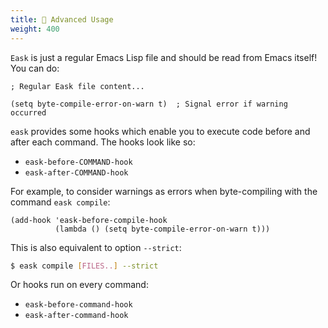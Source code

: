```yaml
---
title: 🔧 Advanced Usage
weight: 400
---
```


`Eask` is just a regular Emacs Lisp file and should be read from Emacs itself!
You can do:

```elisp
; Regular Eask file content...

(setq byte-compile-error-on-warn t)  ; Signal error if warning occurred
```

`eask` provides some hooks which enable you to execute code before and after
each command. The hooks look like so:

* `eask-before-COMMAND-hook`
* `eask-after-COMMAND-hook`

For example, to consider warnings as errors when byte-compiling with the command
`eask compile`:

```elisp
(add-hook 'eask-before-compile-hook
          (lambda () (setq byte-compile-error-on-warn t)))
```

This is also equivalent to option `--strict`:

```sh
$ eask compile [FILES..] --strict
```

Or hooks run on every command:

* `eask-before-command-hook`
* `eask-after-command-hook`
